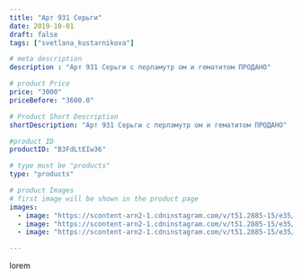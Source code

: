 ```yaml
---
title: "Арт 931 Серьги"
date: 2019-10-01
draft: false
tags: ["svetlana_kustarnikova"]

# meta description
description : "Арт 931 Серьги с перламутр ом и гематитом ПРОДАНО"

# product Price
price: "3000"
priceBefore: "3600.0"

# Product Short Description
shortDescription: "Арт 931 Серьги с перламутр ом и гематитом ПРОДАНО"

#product ID
productID: "B3FdLtEIw36"

# type must be "products"
type: "products"

# product Images
# first image will be shown in the product page
images:
  - image: "https://scontent-arn2-1.cdninstagram.com/v/t51.2885-15/e35/70521052_617427228790162_3773974633709103316_n.jpg?se=7&tp=1&_nc_ht=scontent-arn2-1.cdninstagram.com&_nc_cat=110&_nc_ohc=GiEAn6agf9kAX_Hxqj-&oh=5e232be531baf0a93489070ed02575d8&oe=606D72FD&ig_cache_key=MjE0NTI0OTEzODk4MDI5NDAzNw%3D%3D.2"
  - image: "https://scontent-arn2-1.cdninstagram.com/v/t51.2885-15/e35/72085788_400645527274090_281800985397702143_n.jpg?se=8&tp=1&_nc_ht=scontent-arn2-1.cdninstagram.com&_nc_cat=110&_nc_ohc=ekSpxC3bqsQAX-eobfC&oh=2118f199e082776dd5294b610dbb82dd&oe=606B0FB2&ig_cache_key=MjE0NTI0OTEzODk4ODcwMDY1MA%3D%3D.2"
  - image: "https://scontent-arn2-1.cdninstagram.com/v/t51.2885-15/e35/70657145_432711434041071_4022808311819133693_n.jpg?se=7&tp=1&_nc_ht=scontent-arn2-1.cdninstagram.com&_nc_cat=103&_nc_ohc=RHIKuvWYaJIAX_vyCBI&oh=c93c372c51f45adfae1810f14f567ecb&oe=606D3F51&ig_cache_key=MjE0NTI0OTEzODk1NTE1NTg5NQ%3D%3D.2"

---
```

lorem
